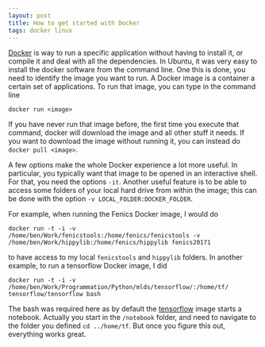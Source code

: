 ```yaml
---
layout: post
title: How to get started with Docker
tags: docker linux
---
```


[Docker](https://www.docker.com/) 
is way to run a specific application without having to install it, or
compile it and deal with all the dependencies.
In Ubuntu, it was very easy to install the docker software from the command
line.
One this is done, you need to identify the image you want to run. A Docker image
is a container a certain set of applications. To run that image, you can type in
the command line
```
docker run <image>
```
If you have never run that image before, the first time you execute that
command, docker will download the image and all other stuff it needs. If you
want to download the image without running it, you can instead do 
```docker pull <image>```.

A few options make the whole Docker experience a lot more useful. In
particular, you typically want that image to be opened in an interactive shell.
For that, you need the options ```-it```. Another useful feature is to be able
to access some folders of your local hard drive from within the image; this can
be done with the option ```-v LOCAL_FOLDER:DOCKER_FOLDER```.

For example, when running the Fenics Docker image, I would do
```
docker run -t -i -v /home/ben/Work/fenicstools:/home/fenics/fenicstools -v /home/ben/Work/hippylib:/home/fenics/hippylib fenics20171
```
to have access to my local ```fenicstools``` and ```hippylib``` folders.
In another example, to run a tensorflow Docker image, I did
```
docker run -t -i -v
/home/ben/Work/Programmation/Python/mlds/tensorflow/:/home/tf/
tensorflow/tensorflow bash
```
The bash was required here as by default the
[tensorflow](https://www.tensorflow.org/install/docker) image starts a notebook.
Actually you start in the ```/notebook``` folder, and need to navigate to the
folder you defined ```cd ../home/tf```. But once you figure this out, everything
works great.


